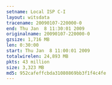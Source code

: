 ```yaml
---
setname: Local ISP C-I
layout: witsdata
tracename: 20090107-220000-0
end: Thu Jan  8 11:30:01 2009
originalname: 20090107-220000-0
gzsize: 1,716 MB
len: 0:30:00
start: Thu Jan  8 11:00:01 2009
totalwirelen: 24,893 MB
pkts: 43 million
size: 3,323 MB
md5: 952cafeffcbda31080869bb3f1f4c4fe
---
```

